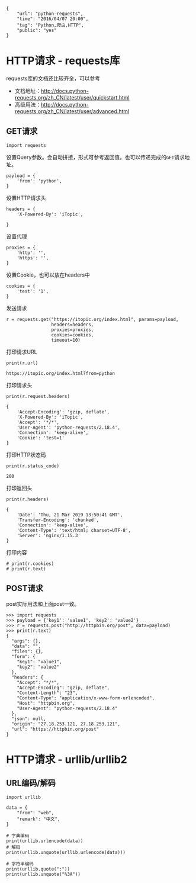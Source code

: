 ```
{
    "url": "python-requests",
    "time": "2016/04/07 20:00",
    "tag": "Python,爬虫,HTTP",
    "public": "yes"
}
```

# HTTP请求 - requests库

requests库的文档还比较齐全，可以参考

- 文档地址：http://docs.python-requests.org/zh_CN/latest/user/quickstart.html
- 高级用法：http://docs.python-requests.org/zh_CN/latest/user/advanced.html

## GET请求

```
import requests
```

设置Query参数。会自动拼接，形式可参考返回值。也可以传递完成的`GET`请求地址。

```
payload = {
    'from': 'python',
}
```

设置HTTP请求头

```
headers = {
    'X-Powered-By': 'iTopic',

}
```

设置代理

```
proxies = {
    'http': '',
    'https': '',
}
```

设置Cookie，也可以放在headers中

```
cookies = {
    'test': '1',
}
```

发送请求

```
r = requests.get("https://itopic.org/index.html", params=payload, 
                 headers=headers, 
                 proxies=proxies, 
                 cookies=cookies,
                 timeout=10)
```


打印请求URL

```
print(r.url)

https://itopic.org/index.html?from=python
```

打印请求头

```
print(r.request.headers)

{
    'Accept-Encoding': 'gzip, deflate', 
    'X-Powered-By': 'iTopic', 
    'Accept': '*/*', 
    'User-Agent': 'python-requests/2.18.4', 
    'Connection': 'keep-alive', 
    'Cookie': 'test=1'
}
```

打印HTTP状态码

```
print(r.status_code)

200
```

打印返回头

```
print(r.headers)

{
    'Date': 'Thu, 21 Mar 2019 13:50:41 GMT', 
    'Transfer-Encoding': 'chunked', 
    'Connection': 'keep-alive', 
    'Content-Type': 'text/html; charset=UTF-8', 
    'Server': 'nginx/1.15.3'
}
```

打印内容

```
# print(r.cookies)
# print(r.text)
```


## POST请求

post实际用法和上面post一致。

```
>>> import requests
>>> payload = {'key1': 'value1', 'key2': 'value2'}
>>> r = requests.post("http://httpbin.org/post", data=payload)
>>> print(r.text)
{
  "args": {},
  "data": "",
  "files": {},
  "form": {
    "key1": "value1",
    "key2": "value2"
  },
  "headers": {
    "Accept": "*/*",
    "Accept-Encoding": "gzip, deflate",
    "Content-Length": "23",
    "Content-Type": "application/x-www-form-urlencoded",
    "Host": "httpbin.org",
    "User-Agent": "python-requests/2.18.4"
  },
  "json": null,
  "origin": "27.18.253.121, 27.18.253.121",
  "url": "https://httpbin.org/post"
}
```

# HTTP请求 - urllib/urllib2

## URL编码/解码

```
import urllib

data = {
    "from": "web",
    "remark": "中文",
}

# 字典编码
print(urllib.urlencode(data))
# 解码
print(urllib.unquote(urllib.urlencode(data)))

# 字符串编码
print(urllib.quote(":"))
print(urllib.unquote("%3A"))
```